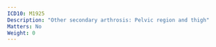 ```yaml
---
ICD10: M1925
Description: "Other secondary arthrosis: Pelvic region and thigh"
Matters: No
Weight: 0
---
```

